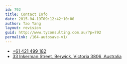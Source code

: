 ```yaml
---
id: 792
title: Contact Info
date: 2015-04-19T09:12:42+10:00
author: Tao Yang
layout: revision
guid: http://www.tyconsulting.com.au/?p=792
permalink: /164-autosave-v1/
---
```

<div class="wpb_row row full-width-row" >
  <div class="vc_col-sm-12 wpb_column vc_column_container">
    <div class="wpb_wrapper">
      <ul class="contact-list ">
        <li>
          <a class="phone" href="#"><i class="fa fa-phone"></i>+61 421 499 182</a>
        </li>
        <li>
          <a class="address" href="#"><i class="fa fa-home"></i>33 Inkerman Street, Berwick, Victoria 3806, Australia</a>
        </li>
      </ul>
    </div>
  </div>
</div>